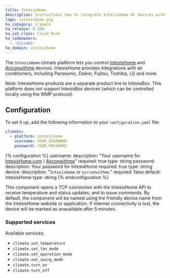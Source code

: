 ```yaml
---
title: IntesisHome
description: Instructions how to integrate IntesisHome AC devices with Home Assistant
logo: intesishome.png
ha_category: Climate
ha_release: 0.104
ha_iot_class: Cloud Push
ha_codeowners:
  - '@jnimmo'
ha_domain: intesishome
---
```


The `IntesisHome` climate platform lets you control [IntesisHome](https://www.intesishome.com) and [Airconwithme](https://www.airconwithme.com) devices. IntesisHome provides integrations with air conditioners, including Panasonic, Daikin, Fujitsu, Toshiba, LG and more.

Note: IntesisHome products are a separate product line to IntesisBox. This platform does not support IntesisBox devices (which can be controlled locally using the WMP protocol).

## Configuration

To set it up, add the following information to your `configuration.yaml` file:

```yaml
climate:
  - platform: intesishome
    username: YOUR_USERNAME
    password: YOUR_PASSWORD
```

{% configuration %}
username:
  description: "Your username for [IntesisHome.com](https://accloud.intesis.com) / [Airconwithme](https://airconwithme.com)"
  required: true
  type: string
password:
  description: Your password for IntesisHome
  required: true
  type: string
device:
  description: "`IntesisHome` or `airconwithme`."
  required: false
  default: IntesisHome
  type: string
{% endconfiguration %}

This component opens a TCP connection with the IntesisHome API to receive temperature and status updates, and to issue commands.
By default, the component will be named using the friendly device name from the IntesisHome website or application.
If internet connectivity is lost, the device will be marked as unavailable after 5 minutes.

### Supported services

Available services:

- `climate.set_temperature`
- `climate.set_fan_mode`
- `climate.set_operation_mode`
- `climate.set_swing_mode`
- `climate.turn_on`
- `climate.turn_off`
